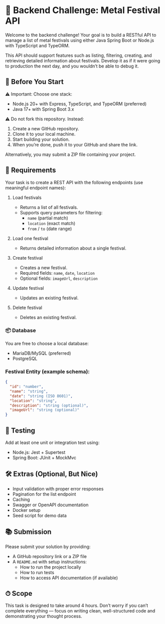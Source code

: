 # 🧠 Backend Challenge: Metal Festival API

Welcome to the backend challenge! Your goal is to build a RESTful API to manage a list of metal festivals using either Java Spring Boot or Node.js with TypeScript and TypeORM.

This API should support features such as listing, filtering, creating, and retrieving detailed information about festivals. Develop it as if it were going to production the next day, and you wouldn’t be able to debug it.

## 🚀 Before You Start
⚠️ Important: Choose one stack:
- Node.js 20+ with Express, TypeScript, and TypeORM (preferred)
- Java 17+ with Spring Boot 3.x

⚠️ Do not fork this repository.
Instead: 
1.	Create a new GitHub repository.
2.	Clone it to your local machine.
3.	Start building your solution.
4.	When you’re done, push it to your GitHub and share the link.

Alternatively, you may submit a ZIP file containing your project.

## 🔧 Requirements
Your task is to create a REST API with the following endpoints (use meaningful endpoint names):
1. Load festivals
    - Returns a list of all festivals.
    - Supports query parameters for filtering:
        - `name` (partial match)
        - `location` (exact match)
        - `from` / `to` (date range)

2. Load one festival
    - Returns detailed information about a single festival.

3. Create festival
    - Creates a new festival.
    - Required fields: `name`, `date`, `location`
    - Optional fields: `imageUrl`, `description`

4. Update festival
    - Updates an existing festival.

5. Delete festival
    - Deletes an existing festival.

### 📦 Database
You are free to choose a local database:
- MariaDB/MySQL (preferred)	
- PostgreSQL

### Festival Entity (example schema):
```json
{
  "id": "number",
  "name": "string",
  "date": "string (ISO 8601)",
  "location": "string",
  "description": "string (optional)",
  "imageUrl": "string (optional)"
}
```

## 🧪 Testing
Add at least one unit or integration test using:
- Node.js: Jest + Supertest
- Spring Boot: JUnit + MockMvc

## 🛠 Extras (Optional, But Nice)
- Input validation with proper error responses
- Pagination for the list endpoint
- Caching
- Swagger or OpenAPI documentation
- Docker setup
- Seed script for demo data

## 📚 Submission
Please submit your solution by providing:
- A GitHub repository link or a ZIP file
- A `README.md` with setup instructions:
  - How to run the project locally
  - How to run tests
  - How to access API documentation (if available)

## ⏱ Scope
This task is designed to take around 4 hours. Don’t worry if you can’t complete everything — focus on writing clean, well-structured code and demonstrating your thought process.